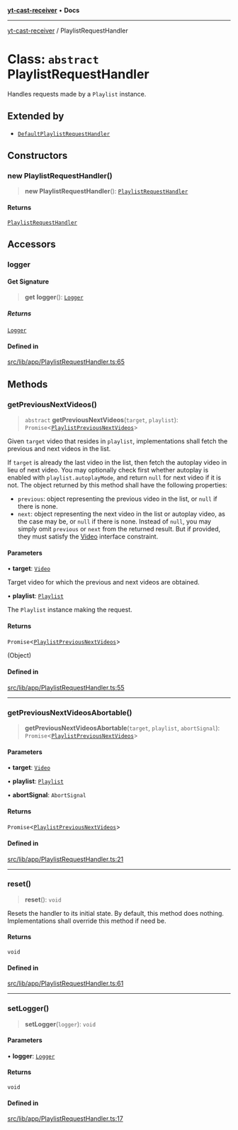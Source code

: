 [**yt-cast-receiver**](../README.md) • **Docs**

***

[yt-cast-receiver](../README.md) / PlaylistRequestHandler

# Class: `abstract` PlaylistRequestHandler

Handles requests made by a `Playlist` instance.

## Extended by

- [`DefaultPlaylistRequestHandler`](DefaultPlaylistRequestHandler.md)

## Constructors

### new PlaylistRequestHandler()

> **new PlaylistRequestHandler**(): [`PlaylistRequestHandler`](PlaylistRequestHandler.md)

#### Returns

[`PlaylistRequestHandler`](PlaylistRequestHandler.md)

## Accessors

### logger

#### Get Signature

> **get** **logger**(): [`Logger`](../interfaces/Logger.md)

##### Returns

[`Logger`](../interfaces/Logger.md)

#### Defined in

[src/lib/app/PlaylistRequestHandler.ts:65](https://github.com/patrickkfkan/yt-cast-receiver/blob/bd89142d74e28aee740c2fbc2ea3a853e286e8db/src/lib/app/PlaylistRequestHandler.ts#L65)

## Methods

### getPreviousNextVideos()

> `abstract` **getPreviousNextVideos**(`target`, `playlist`): `Promise`\<[`PlaylistPreviousNextVideos`](../interfaces/PlaylistPreviousNextVideos.md)\>

Given `target` video that resides in `playlist`, implementations shall fetch
the previous and next videos in the list.

If `target` is already the last video in the list, then fetch the autoplay video
in lieu of next video. You may optionally check first whether autoplay is enabled
with `playlist.autoplayMode`, and return `null` for next video if it is not.
The object returned by this method shall have the following properties:
- `previous`: object representing the previous video in the list, or `null` if there is none.
- `next`: object representing the next video in the list or autoplay video, as the case may be, or `null` if there is none.
Instead of `null`, you may simply omit `previous` or `next` from the returned result. But if provided, they
must satisfy the [Video](../interfaces/Video.md) interface constraint.

#### Parameters

• **target**: [`Video`](../interfaces/Video.md)

Target video for which the previous and next videos are obtained.

• **playlist**: [`Playlist`](Playlist.md)

The `Playlist` instance making the request.

#### Returns

`Promise`\<[`PlaylistPreviousNextVideos`](../interfaces/PlaylistPreviousNextVideos.md)\>

(Object)

#### Defined in

[src/lib/app/PlaylistRequestHandler.ts:55](https://github.com/patrickkfkan/yt-cast-receiver/blob/bd89142d74e28aee740c2fbc2ea3a853e286e8db/src/lib/app/PlaylistRequestHandler.ts#L55)

***

### getPreviousNextVideosAbortable()

> **getPreviousNextVideosAbortable**(`target`, `playlist`, `abortSignal`): `Promise`\<[`PlaylistPreviousNextVideos`](../interfaces/PlaylistPreviousNextVideos.md)\>

#### Parameters

• **target**: [`Video`](../interfaces/Video.md)

• **playlist**: [`Playlist`](Playlist.md)

• **abortSignal**: `AbortSignal`

#### Returns

`Promise`\<[`PlaylistPreviousNextVideos`](../interfaces/PlaylistPreviousNextVideos.md)\>

#### Defined in

[src/lib/app/PlaylistRequestHandler.ts:21](https://github.com/patrickkfkan/yt-cast-receiver/blob/bd89142d74e28aee740c2fbc2ea3a853e286e8db/src/lib/app/PlaylistRequestHandler.ts#L21)

***

### reset()

> **reset**(): `void`

Resets the handler to its initial state. By default, this method does nothing.
Implementations shall override this method if need be.

#### Returns

`void`

#### Defined in

[src/lib/app/PlaylistRequestHandler.ts:61](https://github.com/patrickkfkan/yt-cast-receiver/blob/bd89142d74e28aee740c2fbc2ea3a853e286e8db/src/lib/app/PlaylistRequestHandler.ts#L61)

***

### setLogger()

> **setLogger**(`logger`): `void`

#### Parameters

• **logger**: [`Logger`](../interfaces/Logger.md)

#### Returns

`void`

#### Defined in

[src/lib/app/PlaylistRequestHandler.ts:17](https://github.com/patrickkfkan/yt-cast-receiver/blob/bd89142d74e28aee740c2fbc2ea3a853e286e8db/src/lib/app/PlaylistRequestHandler.ts#L17)
